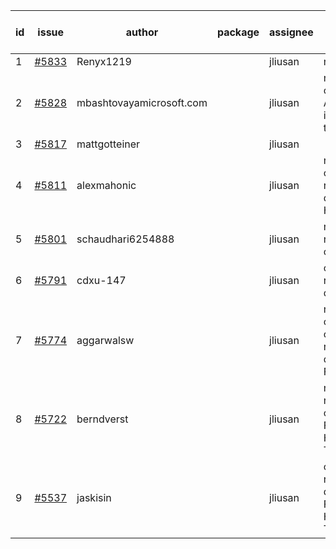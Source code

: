 | id | issue | author | package | assignee | bot advice | created date of issue | target release date | date from target |
| ------ | ------ | ------ | ------ | ------ | ------ | ------ | ------ | :-----: |
| 1 | [#5833](https://github.com/Azure/sdk-release-request/issues/5833) | Renyx1219 |  | jliusan | new issue. | 01-23 | 02-28 |  |
| 2 | [#5828](https://github.com/Azure/sdk-release-request/issues/5828) | mbashtovayamicrosoft.com |  | jliusan | new comment. Attention to inconsistent tag. | 01-15 | 02-28 |  |
| 3 | [#5817](https://github.com/Azure/sdk-release-request/issues/5817) | mattgotteiner |  | jliusan |  | 01-13 | 02-28 |  |
| 4 | [#5811](https://github.com/Azure/sdk-release-request/issues/5811) | alexmahonic |  | jliusan | new issue. close to release date. HoldOn. | 01-10 | 01-24 | 0 |
| 5 | [#5801](https://github.com/Azure/sdk-release-request/issues/5801) | schaudhari6254888 |  | jliusan | new issue. new comment. | 01-08 | 01-30 |  |
| 6 | [#5791](https://github.com/Azure/sdk-release-request/issues/5791) | cdxu-147 |  | jliusan | close to release date. | 12-26 | 01-24 | 0 |
| 7 | [#5774](https://github.com/Azure/sdk-release-request/issues/5774) | aggarwalsw |  | jliusan | new comment. close to release date. FirstBeta. | 12-11 | 01-24 | 0 |
| 8 | [#5722](https://github.com/Azure/sdk-release-request/issues/5722) | berndverst |  | jliusan | new issue. new comment. FirstBeta. HoldOn. TypeSpec. | 11-15 | 02-21 |  |
| 9 | [#5537](https://github.com/Azure/sdk-release-request/issues/5537) | jaskisin |  | jliusan | close to release date. FirstGA. HoldOn. TypeSpec. | 09-27 | 01-24 | 0 |

